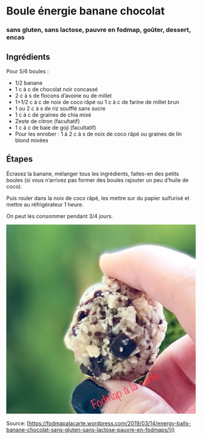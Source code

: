 # Boule énergie banane chocolat
### sans gluten, sans lactose, pauvre en fodmap, goûter, dessert, encas

## Ingrédients
Pour 5/6 boules :

- 1/2 banane
- 1 c à c de chocolat noir concassé
- 2 c à s de flocons d’avoine ou de millet
- 1+1/2 c à c de noix de coco râpé ou 1 c à c de farine de millet brun
- 1 ou 2 c à s de riz soufflé sans sucre
- 1 c à c de graines de chia mixé
- Zeste de citron (facultatif)
- 1 c à c de baie de goji (facultatif)
- Pour les enrober : 1 à 2 c à s de noix de coco râpé ou graines de lin blond mixées

## Étapes
Écrasez la banane, mélanger tous les ingrédients, faites-en des petits boules (si vous n’arrivez pas former des boules rajouter un peu d’huile de coco).

Puis rouler dans la noix de coco râpé, les mettre sur du papier sulfurisé et mettre au réfrigérateur 1 heure.

On peut les consommer pendant 3/4 jours.

![Photo](image1.jpg)

Source: [https://fodmapalacarte.wordpress.com/2019/03/14/energy-balls-banane-chocolat-sans-gluten-sans-lactose-pauvre-en-fodmaps/]()
